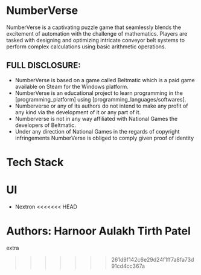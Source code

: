 # NumberVerse
NumberVerse is a captivating puzzle game that seamlessly blends the excitement of automation with the challenge of mathematics. Players are tasked with designing and optimizing intricate conveyor belt systems to perform complex calculations using basic arithmetic operations.

## FULL DISCLOSURE:
- NumberVerse is based on a game called Beltmatic which is a paid game available on Steam for the Windows platform. 
- NumberVerse is an educational project to learn programming in the [programming_platform] using [programming_languages/softwares]. 
- Numberverse or any of its authors do not intend to make any profit of any kind via the development of it or any part of it. 
- Numberverse is not in any way affiliated with National Games the developers of Beltmatic.
- Under any direction of National Games in the regards of copyright infringements NumberVerse is obliged to comply given proof of identity


# Tech Stack
# UI
 - Nextron 
<<<<<<< HEAD

Authors:
Harnoor Aulakh
Tirth Patel
=======
 extra
>>>>>>> 261d9f142c6e29d24f1ff7a8fa73d91cd4cc367a

